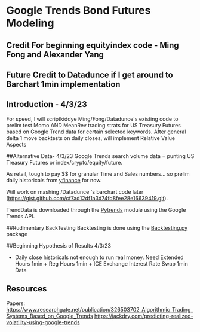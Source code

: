 # Google Trends Bond Futures Modeling
## Credit For beginning equityindex code - Ming Fong and Alexander Yang 
## Future Credit to Datadunce if I get around to Barchart 1min implementation

## Introduction - 4/3/23 

For speed, I will scriptkiddye Ming/Fong/Datadunce's existing code to prelim test Momo AND MeanRev trading strats for US Treasury Futures 
based on Google Trend data for certain selected keywords. After general delta 1 move backtests on daily closes, will implement Relative Value Aspects

##Alternative Data- 4/3/23 
Google Trends search volume data = punting US Treasury Futures or index/crypto/equity/future.

As retail, tough to pay $$ for granular Time and Sales numbers... so prelim daily historicals from [yfinance](https://pypi.org/project/yfinance/) for now.

Will work on mashing /Datadunce 's barchart code later (https://gist.github.com/cf7ad12df1a3d74fd8fee28e16639419.git).

TrendData is downloaded through the [Pytrends](https://pypi.org/project/pytrends/) module using the Google Trends API.

##Rudimentary BackTesting
Backtesting is done using the [Backtesting.py](https://kernc.github.io/backtesting.py/) package

##Beginning Hypothesis of Results 4/3/23
- Daily close historicals not enough to run real money. Need Extended Hours 1min + Reg Hours 1min + ICE Exchange Interest Rate Swap 1min Data 




## Resources
Papers: https://www.researchgate.net/publication/326503702_Algorithmic_Trading_Systems_Based_on_Google_Trends
https://jackdry.com/predicting-realized-volatility-using-google-trends


